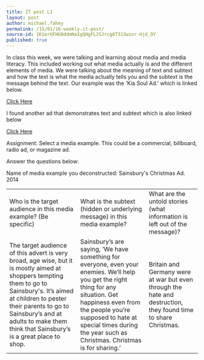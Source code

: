 ```yaml
---
title: IT post L1
layout: post
author: michael.fahey
permalink: /15/01/16-weekly-it-post/
source-id: 1K1erUFHU8ddmNaIgQHgFL2SJrcg6T313wzxr-Hjd_DY
published: true
---
```

In class this week, we were talking and learning about media and media literacy. This included working out what media actually is and the different elements of media. We were talking about the meaning of text and subtext and how the text is what the media actually tells you and the subtext is the message behind the text. Our example was the 'Kia Soul Ad.' which is linked below.

[Click Here ](https://www.youtube.com/watch?v=A_DIvRKPsHU)

I found another ad that demonstrates text and subtext which is also linked below

[Click Here](https://www.youtube.com/watch?v=NWF2JBb1bvM)

Assignment: Select a media example. This could be a commercial, billboard, radio ad, or magazine ad. 

Answer the questions below:

Name of media example you deconstructed: Sainsbury's Christmas Ad. 2014  

<table>
  <tr>
    <td>Who is the target audience in this media example? (Be specific)</td>
    <td>What is the subtext (hidden or underlying message) in this media example?</td>
    <td>What are the untold stories
(what information is left out of
the message)?</td>
  </tr>
  <tr>
    <td>The target audience of this advert is very broad, age wise, but it is mostly aimed at shoppers tempting them to go to Sainsbury's. It’s aimed at children to pester their parents to go to Sainsbury’s and at adults to make them think that Sainsbury’s is a great place to shop.</td>
    <td>Sainsbury’s are saying, ’We have something for everyone, even your enemies. We’ll help you get the right thing for any situation. Get happiness even from the people you’re supposed to hate at special times during the year such as Christmas. Christmas is for sharing.’</td>
    <td>Britain and Germany were at war but even through the hate and destruction, they found time to share Christmas.</td>
  </tr>
</table>


